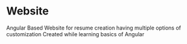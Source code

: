 # Website
Angular Based Website for resume creation having multiple options of customization
Created while learning basics of Angular


